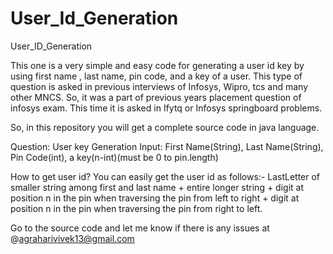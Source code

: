 # User_Id_Generation
User_ID_Generation

This one is a very simple and easy code for generating a user id key by using first name , last name, pin code, and a key of a user.
This type of question is asked in previous interviews of Infosys, Wipro, tcs and many other MNCS.
So, it was a part of previous years placement question of infosys exam.
This time it is asked in Ifytq or Infosys springboard problems.

So, in this repository you will get a complete source code in java language.


Question: User key Generation
Input: First Name(String), Last Name(String), Pin Code(int), a key(n-int)(must be 0 to pin.length)

How to get user id?
You can easily get the user id as follows:- LastLetter of smaller string among first and last name + entire longer string + digit at position n in the pin when traversing the pin from left to right + digit at position n in the pin when traversing the pin from right to left.

Go to the source code and let me know if there is any issues at @agraharivivek13@gmail.com


